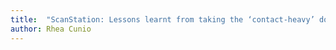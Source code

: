 ```yaml
---
title:  "ScanStation: Lessons learnt from taking the ‘contact-heavy’ document scanning process online"
author: Rhea Cunio
---
```

